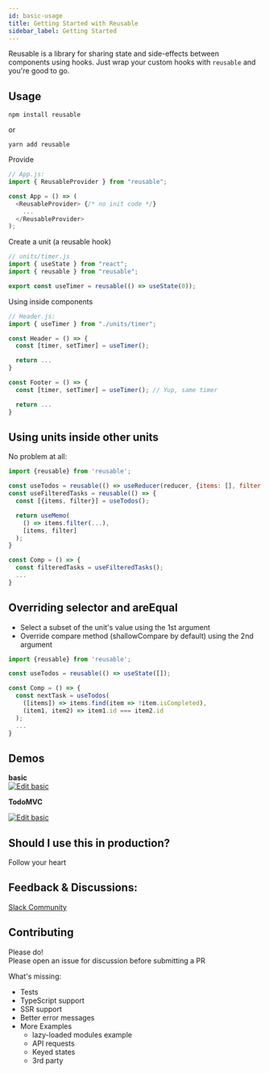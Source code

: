 ```yaml
---
id: basic-usage
title: Getting Started with Reusable
sidebar_label: Getting Started
---
```


Reusable is a library for sharing state and side-effects between components using hooks.
Just wrap your custom hooks with `reusable` and you're good to go.

## Usage
```
npm install reusable
```
or
```
yarn add reusable
```

Provide  
```javascript
// App.js:
import { ReusableProvider } from "reusable";

const App = () => (
  <ReusableProvider> {/* no init code */}
    ...
  </ReusableProvider>
);

```

Create a unit (a reusable hook)  
```javascript
// units/timer.js
import { useState } from "react";
import { reusable } from "reusable";

export const useTimer = reusable(() => useState(0));
```

Using inside components  
```javascript
// Header.js:
import { useTimer } from "./units/timer";

const Header = () => {
  const [timer, setTimer] = useTimer();

  return ...
}

const Footer = () => {
  const [timer, setTimer] = useTimer(); // Yup, same timer

  return ...
}
```

## Using units inside other units
No problem at all:

```javascript
import {reusable} from 'reusable';

const useTodos = reusable(() => useReducer(reducer, {items: [], filter: 'All'});
const useFilteredTasks = reusable(() => {
  const [{items, filter}] = useTodos();

  return useMemo(
    () => items.filter(...),
    [items, filter]
  );
}

const Comp = () => {
  const filteredTasks = useFilteredTasks();
  ...
}
```

## Overriding selector and areEqual
- Select a subset of the unit's value using the 1st argument  
- Override compare method (shallowCompare by default) using the 2nd argument

```javascript
import {reusable} from 'reusable';

const useTodos = reusable(() => useState([]);

const Comp = () => {
  const nextTask = useTodos(
    ([items]) => items.find(item => !item.isCompleted),
    (item1, item2) => item1.id === item2.id
  );
  ...
}
```

## Demos
**basic**  
<a target="blank" href="https://codesandbox.io/s/github/reusablejs/reusable/tree/master/examples/basic?fontsize=14&module=%2Fsrc%2Findex.js">
  <img alt="Edit basic" src="https://codesandbox.io/static/img/play-codesandbox.svg">
</a>

**TodoMVC**  

<a target="blank" href="https://codesandbox.io/s/github/reusablejs/reusable/tree/master/examples/todomvc?fontsize=14&module=%2Fsrc%2Findex.js">
  <img alt="Edit basic" src="https://codesandbox.io/static/img/play-codesandbox.svg">
</a>

## Should I use this in production?

Follow your heart

## Feedback & Discussions:

[Slack Community](https://reusableslack.herokuapp.com)

## Contributing

Please do!  
Please open an issue for discussion before submitting a PR

What's missing:
- Tests
- TypeScript support
- SSR support
- Better error messages
- More Examples
  - lazy-loaded modules example
  - API requests
  - Keyed states
  - 3rd party
